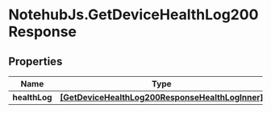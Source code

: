 # NotehubJs.GetDeviceHealthLog200Response

## Properties

| Name          | Type                                                                                                | Description | Notes |
| ------------- | --------------------------------------------------------------------------------------------------- | ----------- | ----- |
| **healthLog** | [**[GetDeviceHealthLog200ResponseHealthLogInner]**](GetDeviceHealthLog200ResponseHealthLogInner.md) |             |
